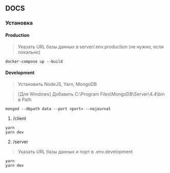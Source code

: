 ## DOCS

### Установка

#### Production

> Указать URL базы данных в server/.env.production (не нужно, если локально)

```
docker-compose up --build
```

#### Development

> Установить NodeJS, Yarn, MongoDB

> [Для Windows] Добавить C:\Program Files\MongoDB\Server\4.4\bin в Path

```
mongod --dbpath data --port <port> --nojournal
```

1. /client

```
yarn
yarn dev
```

2. /server

> Указать URL базы данных и порт в .env.development

```
yarn
yarn dev
```